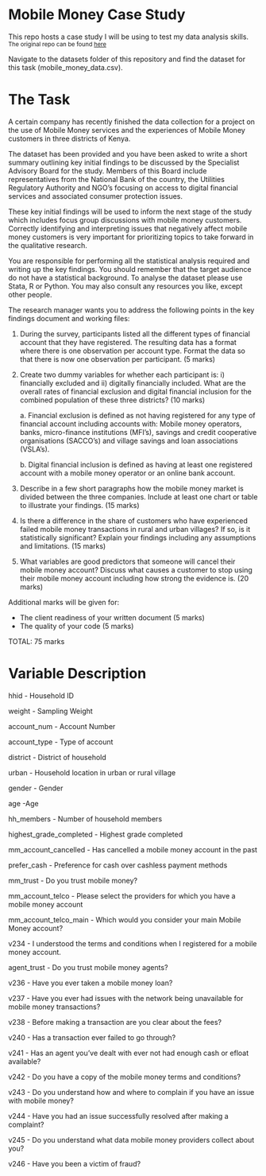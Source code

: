 # Mobile Money Case Study
This repo hosts a case study I will be using to test my data analysis skills. <br>
<sub> The original repo can be found [here](https://github.com/mwangi-george/Data_Analysis_Case_Study) </sub>

Navigate to the datasets folder of this repository and find the dataset for this task (mobile_money_data.csv).

# The Task
A certain company has recently finished the data collection for a project on the use of Mobile Money services and the experiences of Mobile Money customers in three districts of Kenya.

The dataset has been provided and you have been asked to write a short summary outlining key initial findings to be discussed by the Specialist Advisory Board for the study. Members of this Board include representatives from the National Bank of the country, the Utilities Regulatory Authority and NGO’s focusing on access to digital financial services and associated consumer protection issues.

These key initial findings will be used to inform the next stage of the study which includes focus group discussions with mobile money customers. Correctly identifying and interpreting issues that negatively affect mobile money customers is very important for prioritizing topics to take forward in the qualitative research.

You are responsible for performing all the statistical analysis required and writing up the key findings. You should remember that the target audience do not have a statistical background. To analyse the dataset please use Stata, R or Python. You may also consult any resources you like, except other people.

The research manager wants you to address the following points in the key findings document and working files:

1. During the survey, participants listed all the different types of financial account that they have registered. The resulting data has a format where there is one observation per account type. Format the data so that there is now one observation per participant. (5 marks)

2. Create two dummy variables for whether each participant is: i) financially excluded and ii) digitally financially included. What are the overall rates of financial exclusion and digital financial inclusion for the combined population of these three districts? (10 marks)

    a. Financial exclusion is defined as not having registered for any type of financial account including accounts with: Mobile money operators, banks, micro-finance institutions (MFI’s), savings and credit cooperative organisations (SACCO’s) and village savings and loan associations (VSLA’s).

    b. Digital financial inclusion is defined as having at least one registered account with a mobile money operator or an online bank account.

3. Describe in a few short paragraphs how the mobile money market is divided between the three companies. Include at least one chart or table to illustrate your findings. (15 marks)

4. Is there a difference in the share of customers who have experienced failed mobile money transactions in rural and urban villages? If so, is it statistically significant? Explain your findings including any assumptions and limitations. (15 marks)

5. What variables are good predictors that someone will cancel their mobile money account? Discuss what causes a customer to stop using their mobile money account including how strong the evidence is. (20 marks)

Additional marks will be given for:

* The client readiness of your written document (5 marks)
* The quality of your code (5 marks)

TOTAL: 75 marks


# Variable Description

hhid - Household ID

weight - Sampling Weight

account_num - Account Number

account_type - Type of account

district - District of household

urban - Household location in urban or rural village

gender - Gender

age -Age

hh_members - Number of household members

highest_grade_completed - Highest grade completed

mm_account_cancelled - Has cancelled a mobile money account in the past

prefer_cash - Preference for cash over cashless payment methods

mm_trust - Do you trust mobile money?

mm_account_telco - Please select the providers for which you have a mobile money account

mm_account_telco_main - Which would you consider your main Mobile Money account?

v234 - I understood the terms and conditions when I registered for a mobile money account.

agent_trust - Do you trust mobile money agents?

v236 - Have you ever taken a mobile money loan?

v237 - Have you ever had issues with the network being unavailable for mobile money transactions?

v238 - Before making a transaction are you clear about the fees?

v240 - Has a transaction ever failed to go through?

v241 - Has an agent you’ve dealt with ever not had enough cash or efloat available?

v242 - Do you have a copy of the mobile money terms and conditions?

v243 - Do you understand how and where to complain if you have an issue with mobile money?

v244 - Have you had an issue successfully resolved after making a complaint?

v245 - Do you understand what data mobile money providers collect about you?

v246 - Have you been a victim of fraud?
